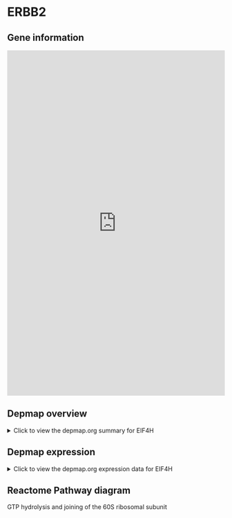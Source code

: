 <h1>ERBB2</h1>

<h2>Gene information</h2>
<iframe src="https://depmap.org/portal/gene/EIF4H?tab=about" style="border:none;width:100%;height:800px"></iframe>

<h2>Depmap overview</h2>
<details>
  <summary>Click to view the depmap.org summary for EIF4H</summary>
  <iframe src="https://depmap.org/portal/gene/EIF4H?tab=overview" style="border:none;width:100%;height:800px"></iframe>
</details>

<h2>Depmap expression</h2>
<details>
  <summary>Click to view the depmap.org expression data for EIF4H</summary>
  <iframe src="https://depmap.org/portal/gene/EIF4H?tab=characterization" style="border:none;width:100%;height:800px"></iframe>
</details>



<h2>Reactome Pathway diagram</h2>
GTP hydrolysis and joining of the 60S ribosomal subunit
<div id="diagramHolder"></div>

<script>
    //Creating the Reactome Diagram widget
    //Take into account a proxy needs to be set up in your server side pointing to www.reactome.org
    function onReactomeDiagramReady(){  //This function is automatically called when the widget code is ready to be used
        var diagram = Reactome.Diagram.create({
            "placeHolder" : "diagramHolder",
            "width" : 900,
            "height" : 500
        });

        //Initialising it to the "Hemostasis" pathway
        diagram.loadDiagram("R-HSA-72706");

        //Adding different listeners

        diagram.onDiagramLoaded(function (loaded) {
            console.info("Loaded ", loaded);
            diagram.flagItems("BAD");
	    diagram.flagItems("Q92934");
            if (loaded == "R-HSA-72706") diagram.selectItem("R-HSA-72706");
        });

     }
</script>



